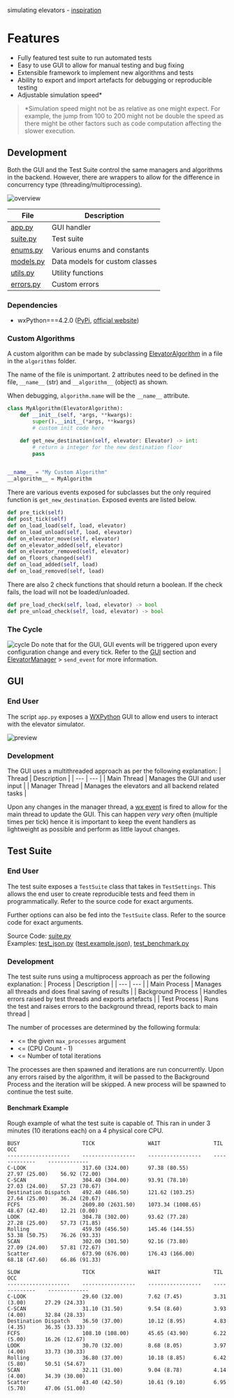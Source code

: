 simulating elevators - [inspiration](https://youtu.be/xOayymoIl8U)


# Features
- Fully featured test suite to run automated tests
- Easy to use GUI to allow for manual testing and bug fixing
- Extensible framework to implement new algorithms and tests
- Ability to export and import artefacts for debugging or reproducible testing
- Adjustable simulation speed*

> *Simulation speed might not be as relative as one might expect. For example, the jump from 100 to 200 might not be double the speed as there might be other factors such as code computation affecting the slower execution.

## Development

Both the GUI and the Test Suite control the same managers and algorithms in the backend. However, there are wrappers to allow for the difference in concurrency type (threading/multiprocessing).

![overview](images/overview.svg)

| File | Description |
| --- | --- |
| [app.py](/app.py) | GUI handler |
| [suite.py](/suite.py) | Test suite |
| [enums.py](/enums.py) | Various enums and constants |
| [models.py](/models.py) | Data models for custom classes |
| [utils.py](/utils.py) | Utility functions |
| [errors.py](/errors.py) | Custom errors |

### Dependencies
- wxPython===4.2.0 ([PyPi](https://pypi.org/project/wxPython/4.2.0/), [official website](https://wxpython.org/pages/downloads/index.html))

### Custom Algorithms

A custom algorithm can be made by subclassing [ElevatorAlgorithm](/models.py) in a file in the `algorithms` folder.

The name of the file is unimportant. 2 attributes need to be defined in the file, `__name__` (str) and `__algorithm__` (object) as shown.

When debugging, `algorithm.name` will be the `__name__` attribute.

```python
class MyAlgorithm(ElevatorAlgorithm):
    def __init__(self, *args, **kwargs):
        super().__init__(*args, **kwargs)
        # custom init code here

    def get_new_destination(self, elevator: Elevator) -> int:
        # return a integer for the new destination floor
        pass


__name__ = "My Custom Algorithm"
__algorithm__ = MyAlgorithm
```

There are various events exposed for subclasses but the only required function is `get_new_destination`. Exposed events are listed below.

```python
def pre_tick(self)
def post_tick(self)
def on_load_load(self, load, elevator)
def on_load_unload(self, load, elevator)
def on_elevator_move(self, elevator)
def on_elevator_added(self, elevator)
def on_elevator_removed(self, elevator)
def on_floors_changed(self)
def on_load_added(self, load)
def on_load_removed(self, load)
```

There are also 2 check functions that should return a boolean. If the check fails, the load will not be loaded/unloaded.
```python
def pre_load_check(self, load, elevator) -> bool
def pre_unload_check(self, load, elevator) -> bool
```

### The Cycle

![cycle](images/cycle.svg)
Do note that for the GUI, GUI events will be triggered upon every configuration change and every tick. Refer to the [GUI](#gui) section and [ElevatorManager](/models.py) > `send_event` for more information.

## GUI

### End User

The script `app.py` exposes a [WXPython](https://www.wxpython.org/) GUI to allow end users to interact with the elevator simulator. 

![preview](images/preview.gif)

### Development

The GUI uses a multithreaded approach as per the following explanation:
| Thread | Description |
| --- | --- |
| Main Thread | Manages the GUI and user input |
| Manager Thread | Manages the elevators and all backend related tasks |

Upon any changes in the manager thread, a [wx event](https://docs.wxpython.org/events_overview.html) is fired to allow for the main thread to update the GUI. This can happen *very very* often (multiple times per tick) hence it is important to keep the event handlers as lightweight as possible and perform as little layout changes.

## Test Suite


### End User

The test suite exposes a `TestSuite` class that takes in `TestSettings`. This allows the end user to create reproducible tests and feed them in programmatically. Refer to the source code for exact arguments.

Further options can also be fed into the `TestSuite` class. Refer to the source code for exact arguments.

Source Code: [suite.py](/suite.py)    
Examples: [test_json.py](/test_json.py) ([test.example.json](/test.example.json)), [test_benchmark.py](/test_benchmark.py)

### Development

The test suite runs using a multiprocess approach as per the following explanation:
| Process | Description |
| --- | --- |
| Main Process | Manages all threads and does final saving of results |
| Background Process | Handles errors raised by test threads and exports artefacts |
| Test Process | Runs the test and raises errors to the background thread, reports back to main thread |

The number of processes are determined by the following formula:
- <= the given `max_processes` argument
- <= (CPU Count - 1)
- <= Number of total iterations

The processes are then spawned and iterations are run concurrently. Upon any errors raised by the algorithm, it will be passed to the Background Process and the iteration will be skipped. A new process will be spawned to continue the test suite.

#### Benchmark Example

Rough example of what the test suite is capable of. This ran in under 3 minutes (10 iterations each) on a 4 physical core CPU.

```
BUSY                    TICK                 WAIT                 TIL              OCC
--------------------    -----------------    -----------------    -------------    -------------
C-LOOK                  317.60 (324.00)      97.38 (80.55)        27.97 (25.00)    56.92 (72.00)
C-SCAN                  304.40 (304.00)      93.91 (78.10)        27.03 (24.00)    57.23 (70.67)
Destination Dispatch    492.40 (486.50)      121.62 (103.25)      27.64 (25.00)    36.24 (20.67)
FCFS                    2609.80 (2631.50)    1073.34 (1008.65)    48.67 (42.40)    12.21 (0.00)
LOOK                    304.78 (302.00)      93.62 (77.28)        27.28 (25.00)    57.73 (71.85)
Rolling                 459.50 (456.50)      145.46 (144.55)      53.38 (50.75)    76.26 (93.33)
SCAN                    302.00 (301.50)      92.16 (73.80)        27.09 (24.00)    57.81 (72.67)
Scatter                 673.90 (676.00)      176.43 (166.00)      68.18 (47.60)    66.86 (91.33)

SLOW                    TICK                 WAIT                 TIL              OCC
--------------------    -----------------    -----------------    -------------    -------------
C-LOOK                  29.60 (32.00)        7.62 (7.45)          3.31 (3.00)      27.29 (24.33)
C-SCAN                  31.10 (31.50)        9.54 (8.60)          3.93 (4.00)      32.84 (28.33)
Destination Dispatch    36.50 (37.00)        10.12 (8.95)         4.83 (4.35)      36.35 (33.33)
FCFS                    108.10 (108.00)      45.65 (43.90)        6.22 (5.00)      16.26 (12.67)
LOOK                    30.70 (32.00)        8.68 (8.05)          3.97 (4.00)      33.73 (30.33)
Rolling                 36.80 (37.00)        10.18 (8.85)         6.42 (5.80)      50.51 (54.67)
SCAN                    32.11 (31.00)        9.04 (8.78)          4.14 (4.00)      34.39 (30.00)
Scatter                 43.40 (42.50)        10.61 (9.10)         6.95 (5.70)      47.06 (51.00)

```